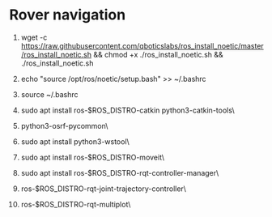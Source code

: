 # Rover navigation

1. wget -c https://raw.githubusercontent.com/qboticslabs/ros_install_noetic/master/ros_install_noetic.sh && chmod +x ./ros_install_noetic.sh && ./ros_install_noetic.sh

2. echo "source /opt/ros/noetic/setup.bash" >> ~/.bashrc

3. source ~/.bashrc

4. sudo apt install ros-$ROS_DISTRO-catkin python3-catkin-tools\

5. python3-osrf-pycommon\

6. sudo apt install python3-wstool\

7. sudo apt install ros-$ROS_DISTRO-moveit\

8. sudo apt install ros-$ROS_DISTRO-rqt-controller-manager\

9. ros-$ROS_DISTRO-rqt-joint-trajectory-controller\

10. ros-$ROS_DISTRO-rqt-multiplot\
